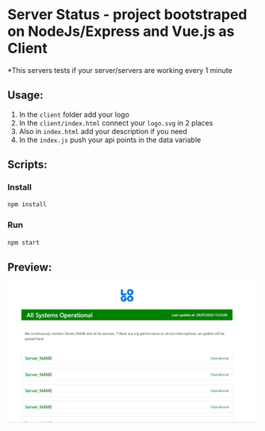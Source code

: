 # Server Status - project bootstraped on NodeJs/Express and Vue.js as Client
*This servers tests if your server/servers are working every 1 minute

## Usage:
1. In the `client` folder add your logo
2. In the `client/index.html` connect your `logo.svg` in 2 places
3. Also in `index.html` add your description if you need
4. In the `index.js` push your api points in the data variable

## Scripts:
### Install
```bash 
npm install
```
### Run
```bash 
npm start
```

## Preview:
![view](https://github.com/Alexpol19/server-status/blob/main/server-status.png)
